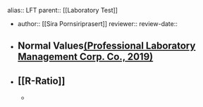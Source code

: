 alias:: LFT
parent:: [[Laboratory Test]]

- author:: [[Sira Pornsiriprasert]] 
  reviewer::
  review-date::
- ## Normal Values[(Professional Laboratory Management Corp. Co., 2019)]([[References/zotero-item-774]])
- ## [[R-Ratio]]
	-